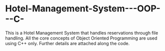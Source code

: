 # Hotel-Management-System---OOP---C-
This is a Hotel Management System that handles reservations through file handling. All the core concepts of Object Oriented Programming are used using C++ only. Further details are attached along the code.
